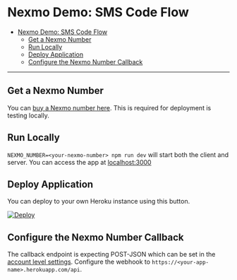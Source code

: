 # Nexmo Demo: SMS Code Flow

- [Nexmo Demo: SMS Code Flow](#nexmo-demo-sms-code-flow)
  - [Get a Nexmo Number](#get-a-nexmo-number)
  - [Run Locally](#run-locally)
  - [Deploy Application](#deploy-application)
  - [Configure the Nexmo Number Callback](#configure-the-nexmo-number-callback)

---

## Get a Nexmo Number

You can [buy a Nexmo number here][1]. This is required for deployment is testing locally.

## Run Locally

`NEXMO_NUMBER=<your-nexmo-number> npm run dev` will start both the client and server. You can access the app at [localhost:3000][4]

## Deploy Application

You can deploy to your own Heroku instance using this button.

[![Deploy](https://www.herokucdn.com/deploy/button.svg)][2]

## Configure the Nexmo Number Callback

The callback endpoint is expecting POST-JSON which can be set in the [account level settings][3]. Configure the webhook to `https://<your-app-name>.herokuapp.com/api`.

[1]: <https://dashboard.nexmo.com/your-numbers>
[2]: <https://heroku.com/deploy>
[3]: <https://dashboard.nexmo.com/settings>
[4]: <http://localhost:3000>